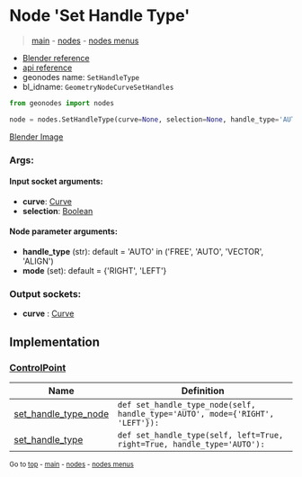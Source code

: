 # Node 'Set Handle Type'

> [main](../structure.md) - [nodes](nodes.md) - [nodes menus](nodes_menus.md)

- [Blender reference](https://docs.blender.org/manual/en/latest/modeling/geometry_nodes/curve/set_handle_type.html)
- [api reference](https://docs.blender.org/api/current/bpy.types.GeometryNodeCurveSetHandles.html)
- geonodes name: `SetHandleType`
- bl_idname: `GeometryNodeCurveSetHandles`

```python
from geonodes import nodes

node = nodes.SetHandleType(curve=None, selection=None, handle_type='AUTO', mode={'RIGHT', 'LEFT'})
```

[Blender Image](self.node_image_ref)

### Args:

#### Input socket arguments:

- **curve**: [Curve](Curve.md)
- **selection**: [Boolean](Boolean.md)

#### Node parameter arguments:

- **handle_type** (str): default = 'AUTO' in ('FREE', 'AUTO', 'VECTOR', 'ALIGN')
- **mode** (set): default = {'RIGHT', 'LEFT'}

### Output sockets:

- **curve** : [Curve](Curve.md)

## Implementation

### [ControlPoint](ControlPoint.md)

| Name | Definition |
|------|------------|
 | [set_handle_type_node](ControlPoint.md#set_handle_type_node) | `def set_handle_type_node(self, handle_type='AUTO', mode={'RIGHT', 'LEFT'}):` |
 | [set_handle_type](ControlPoint.md#set_handle_type) | `def set_handle_type(self, left=True, right=True, handle_type='AUTO'):` |

<sub>Go to [top](#node-Set-Handle-Type) - [main](../structure.md) - [nodes](nodes.md) - [nodes menus](nodes_menus.md)</sub>

